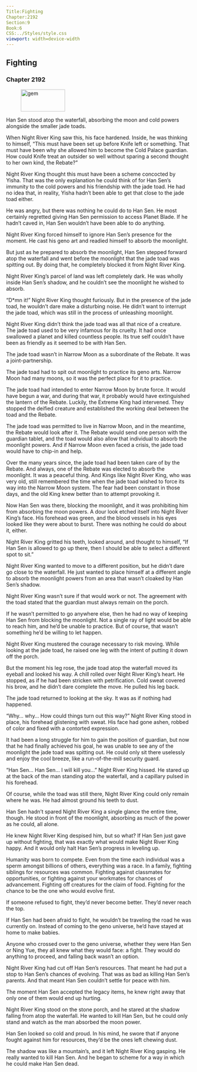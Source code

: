 ```yaml
---
Title:Fighting 
Chapter:2192 
Section:9 
Book:6 
CSS:../Styles/style.css 
viewport: width=device-width
---
```

  
## Fighting
### Chapter 2192
  
<figure>
	<img src="../Images/gem.gif" alt="gem" id="gem" width="120" height="60" />
</figure>
  

  
Han Sen stood atop the waterfall, absorbing the moon and cold powers alongside the smaller jade toads.

When Night River King saw this, his face hardened. Inside, he was thinking to himself, “This must have been set up before Knife left or something. That must have been why she allowed him to become the Cold Palace guardian. How could Knife treat an outsider so well without sparing a second thought to her own kind, the Rebate?”

Night River King thought this must have been a scheme concocted by Yisha. That was the only explanation he could think of for Han Sen’s immunity to the cold powers and his friendship with the jade toad. He had no idea that, in reality, Yisha hadn’t been able to get that close to the jade toad either.

He was angry, but there was nothing he could do to Han Sen. He most certainly regretted giving Han Sen permission to access Planet Blade. If he hadn’t caved in, Han Sen wouldn’t have been able to do anything.

Night River King forced himself to ignore Han Sen’s presence for the moment. He cast his geno art and readied himself to absorb the moonlight.

But just as he prepared to absorb the moonlight, Han Sen stepped forward atop the waterfall and went before the moonlight that the jade toad was spitting out. By doing that, he completely blocked it from Night River King.

Night River King’s parcel of land was left completely dark. He was wholly inside Han Sen’s shadow, and he couldn’t see the moonlight he wished to absorb.

“D*mn it!” Night River King thought furiously. But in the presence of the jade toad, he wouldn’t dare make a disturbing noise. He didn’t want to interrupt the jade toad, which was still in the process of unleashing moonlight.

Night River King didn’t think the jade toad was all that nice of a creature. The jade toad used to be very infamous for its cruelty. It had once swallowed a planet and killed countless people. Its true self couldn’t have been as friendly as it seemed to be with Han Sen.

The jade toad wasn’t in Narrow Moon as a subordinate of the Rebate. It was a joint-partnership.

The jade toad had to spit out moonlight to practice its geno arts. Narrow Moon had many moons, so it was the perfect place for it to practice.

The jade toad had intended to enter Narrow Moon by brute force. It would have begun a war, and during that war, it probably would have extinguished the lantern of the Rebate. Luckily, the Extreme King had intervened. They stopped the deified creature and established the working deal between the toad and the Rebate.

The jade toad was permitted to live in Narrow Moon, and in the meantime, the Rebate would look after it. The Rebate would send one person with the guardian tablet, and the toad would also allow that individual to absorb the moonlight powers. And if Narrow Moon even faced a crisis, the jade toad would have to chip-in and help.

Over the many years since, the jade toad had been taken care of by the Rebate. And always, one of the Rebate was elected to absorb the moonlight. It was a peaceful thing. And Kings like Night River King, who was very old, still remembered the time when the jade toad wished to force its way into the Narrow Moon system. The fear had been constant in those days, and the old King knew better than to attempt provoking it.

Now Han Sen was there, blocking the moonlight, and it was prohibiting him from absorbing the moon powers. A dour look etched itself into Night River King’s face. His forehead was green, and the blood vessels in his eyes looked like they were about to burst. There was nothing he could do about it, either.

Night River King gritted his teeth, looked around, and thought to himself, “If Han Sen is allowed to go up there, then I should be able to select a different spot to sit.”

Night River King wanted to move to a different position, but he didn’t dare go close to the waterfall. He just wanted to place himself at a different angle to absorb the moonlight powers from an area that wasn’t cloaked by Han Sen’s shadow.

Night River King wasn’t sure if that would work or not. The agreement with the toad stated that the guardian must always remain on the porch.

If he wasn’t permitted to go anywhere else, then he had no way of keeping Han Sen from blocking the moonlight. Not a single ray of light would be able to reach him, and he’d be unable to practice. But of course, that wasn’t something he’d be willing to let happen.

Night River King mustered the courage necessary to risk moving. While looking at the jade toad, he raised one leg with the intent of putting it down off the porch.

But the moment his leg rose, the jade toad atop the waterfall moved its eyeball and looked his way. A chill rolled over Night River King’s heart. He stopped, as if he had been stricken with petrification. Cold sweat covered his brow, and he didn’t dare complete the move. He pulled his leg back.

The jade toad returned to looking at the sky. It was as if nothing had happened.

“Why… why… How could things turn out this way?” Night River King stood in place, his forehead glistening with sweat. His face had gone ashen, robbed of color and fixed with a contorted expression.

It had been a long struggle for him to gain the position of guardian, but now that he had finally achieved his goal, he was unable to see any of the moonlight the jade toad was spitting out. He could only sit there uselessly and enjoy the cool breeze, like a run-of-the-mill security guard.

“Han Sen… Han Sen… I will kill you…” Night River King hissed. He stared up at the back of the man standing atop the waterfall, and a capillary pulsed in his forehead.

Of course, while the toad was still there, Night River King could only remain where he was. He had almost ground his teeth to dust.

Han Sen hadn’t spared Night River King a single glance the entire time, though. He stood in front of the moonlight, absorbing as much of the power as he could, all alone.

He knew Night River King despised him, but so what? If Han Sen just gave up without fighting, that was exactly what would make Night River King happy. And it would only halt Han Sen’s progress in leveling up.

Humanity was born to compete. Even from the time each individual was a sperm amongst billions of others, everything was a race. In a family, fighting siblings for resources was common. Fighting against classmates for opportunities, or fighting against your workmates for chances of advancement. Fighting off creatures for the claim of food. Fighting for the chance to be the one who would evolve first.

If someone refused to fight, they’d never become better. They’d never reach the top.

If Han Sen had been afraid to fight, he wouldn’t be traveling the road he was currently on. Instead of coming to the geno universe, he’d have stayed at home to make babies.

Anyone who crossed over to the geno universe, whether they were Han Sen or Ning Yue, they all knew what they would face: a fight. They would do anything to proceed, and falling back wasn’t an option.

Night River King had cut off Han Sen’s resources. That meant he had put a stop to Han Sen’s chances of evolving. That was as bad as killing Han Sen’s parents. And that meant Han Sen couldn’t settle for peace with him.

The moment Han Sen accepted the legacy items, he knew right away that only one of them would end up hurting.

Night River King stood on the stone porch, and he stared at the shadow falling from atop the waterfall. He wanted to kill Han Sen, but he could only stand and watch as the man absorbed the moon power.

Han Sen looked so cold and proud. In his mind, he swore that if anyone fought against him for resources, they’d be the ones left chewing dust.

The shadow was like a mountain’s, and it left Night River King gasping. He really wanted to kill Han Sen. And he began to scheme for a way in which he could make Han Sen dead.